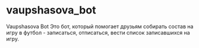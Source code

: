 # vaupshasova_bot
Vaupshasova Bot
Это бот, который помогает друзьям собирать состав на игру в футбол - записаться, отписаться, вести список записавшихся на игру.
